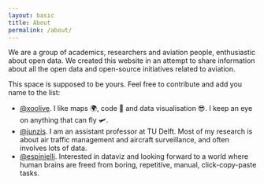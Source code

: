 ```yaml
---
layout: basic
title: About
permalink: /about/
---
```


We are a group of academics, researchers and aviation people, enthusiastic about open data. We created this website in an attempt to share information about all the open data and open-source initiatives related to aviation.

This space is supposed to be yours. Feel free to contribute and add you name to the list:

- [@xoolive](https://github.com/xoolive). I like maps 🌍, code 🐍 and data visualisation 😎. I keep an eye on anything that can fly 🛩️.
- [@junzis](https://github.com/junzis/). I am an assistant professor at TU Delft. Most of my research is about air traffic management and aircraft surveillance, and often involves lots of data.
- [@espinielli](https://github.com/espinielli/). Interested in dataviz and looking forward to a world where human brains are freed from boring, repetitive, manual, click-copy-paste tasks.
